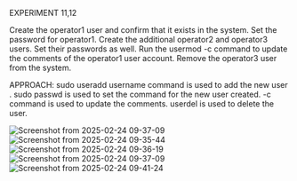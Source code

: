 EXPERIMENT 11,12

Create the operator1 user and confirm that it exists in the system. Set the password for operator1. Create the additional operator2 and operator3 users. Set their passwords as well. Run the usermod -c command to update the comments of the operator1 user account. Remove the operator3 user from the system.

APPROACH:
sudo useradd username command is used to add the new user .
sudo passwd is used to set the command for the new user created.
-c command is used to update the comments.
userdel is used to delete the user.



![Screenshot from 2025-02-24 09-37-09](https://github.com/user-attachments/assets/bd8b23c2-48be-423b-8a74-c1498af1dcad)
![Screenshot from 2025-02-24 09-35-44](https://github.com/user-attachments/assets/b16b2a7a-ac76-47aa-8a19-83de0ef83409)
![Screenshot from 2025-02-24 09-36-19](https://github.com/user-attachments/assets/2898233f-fcc1-4bd9-96cb-f716b54dc535)
![Screenshot from 2025-02-24 09-37-09](https://github.com/user-attachments/assets/d0425fc4-75b6-4fe7-91b9-1881c11320e7)
![Screenshot from 2025-02-24 09-41-24](https://github.com/user-attachments/assets/1e495705-d7bb-4636-b557-cd530653d265)


